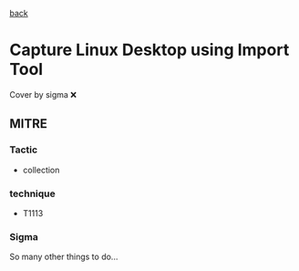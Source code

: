[back](../index.md)
# Capture Linux Desktop using Import Tool
Cover by sigma :x: 

## MITRE
### Tactic
  - collection

### technique
  - T1113

### Sigma

 So many other things to do...